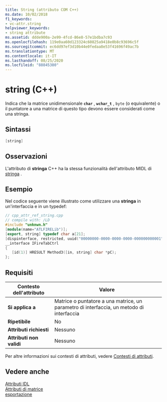 ```yaml
---
title: String (attributo COM C++)
ms.date: 10/02/2018
f1_keywords:
- vc-attr.string
helpviewer_keywords:
- string attribute
ms.assetid: ddde900a-2e99-4fcd-86e8-57e1bdba7c93
ms.openlocfilehash: 119e0aa60d123324c60825a9418e0b8c93696c5f
ms.sourcegitcommit: ec6dd97ef3d10b44e0fedaa8e53f41696f49ac7b
ms.translationtype: MT
ms.contentlocale: it-IT
ms.lasthandoff: 08/25/2020
ms.locfileid: "88845380"
---
```

# <a name="string-c"></a>string (C++)

Indica che la matrice unidimensionale **`char`** , **`wchar_t`** , `byte` (o equivalente) o il puntatore a una matrice di questo tipo devono essere considerati come una stringa.

## <a name="syntax"></a>Sintassi

```cpp
[string]
```

## <a name="remarks"></a>Osservazioni

L'attributo di **stringa** C++ ha la stessa funzionalità dell'attributo MIDL di [stringa](/windows/win32/Midl/string) .

## <a name="example"></a>Esempio

Nel codice seguente viene illustrato come utilizzare una **stringa** in un'interfaccia e in un typedef:

```cpp
// cpp_attr_ref_string.cpp
// compile with: /LD
#include "unknwn.h"
[module(name="ATLFIRELib")];
[export, string] typedef char a[21];
[dispinterface, restricted, uuid("00000000-0000-0000-0000-000000000001")]
__interface IFireTabCtrl
{
   [id(1)] HRESULT Method3([in, string] char *pC);
};
```

## <a name="requirements"></a>Requisiti

| Contesto dell'attributo | Valore |
|-|-|
|**Si applica a**|Matrice o puntatore a una matrice, un parametro di interfaccia, un metodo di interfaccia|
|**Ripetibile**|No|
|**Attributi richiesti**|Nessuno|
|**Attributi non validi**|Nessuno|

Per altre informazioni sui contesti di attributi, vedere [Contesti di attributi](cpp-attributes-com-net.md#contexts).

## <a name="see-also"></a>Vedere anche

[Attributi IDL](idl-attributes.md)<br/>
[Attributi di matrice](array-attributes.md)<br/>
[esportazione](export.md)
